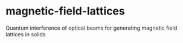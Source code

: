 # magnetic-field-lattices
Quantum interference of optical beams for generating magnetic field lattices in solids
